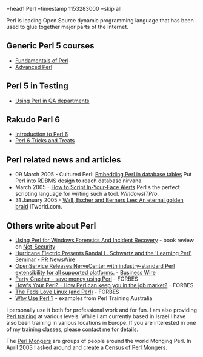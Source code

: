 =head1 Perl
=timestamp 1153283000
=skip all

Perl is leading Open Source dynamic programming language that has been used to glue together major parts
of the Internet.

## Generic Perl 5 courses

* [Fundamentals of Perl](/fundamentals-of-perl)
* [Advanced Perl](/advanced-perl)


## Perl 5 in Testing

* [Using Perl in QA departments](/perl-in-test-automation)

## Rakudo Perl 6

* [Introduction to Perl 6](/perl6)
* [Perl 6 Tricks and Treats](/perl6-tricks-and-treats)

## Perl related news and articles

* 09 March 2005 - Cultured Perl: [Embedding Perl in database tables](http://www-128.ibm.com/developerworks/linux/library/l-cpdata.html?ca=dgr-lnxw09PerlDatabase) Put Perl into RDBMS design to reach database nirvana.
* March 2005 - [How to Script In-Your-Face Alerts](http://www.windowsitpro.com/Articles/Index.cfm?ArticleID=45195&DisplayTab=Article) Perl s the perfect scripting language for writing such a tool. _WindowsITPro_.
* 31 January 2005 - [Wall, Escher and Berners Lee: An eternal golden braid](http://www.itworld.com/AppDev/nls_ebusinessescher050201/) ITworld.com.

## Others write about Perl

* [Using Perl for Windows Forensics And Incident Recovery](http://www.net-security.org/review.php?id=143) - book review on [Net-Security](http://www.net-security.org/)
* [Hurricane Electric Presents Randal L. Schwartz and the 'Learning Perl' Seminar](http://www.prnewswire.com/cgi-bin/stories.pl?ACCT=104&amp;STORY=/www/story/10-04-2004/0002265348&amp;EDATE=) - [PR NewsWire](http://www.prnewswire.com/)
* [OpenService Releases NerveCenter with industry-standard Perl extensibility for all supported platforms.](http://www.open.com/news/releases.jsp?file=041004.jsp) - [Business Wire](http://www.businesswire.com/)
* [Party Crasher - save money using Perl](http://forbes.com/business/forbes/2004/0906/161sidebar.html) - FORBES
* [How's Your Perl? - How Perl can keep you in the job market?](http://forbes.com/business/forbes/2004/0412/028.html) - FORBES
* [The Feds Love Linux (and Perl)](http://forbes.com/2003/06/20/cz_eb_0620linux.html) - FORBES
* [Why Use Perl ?](http://www.perltraining.com.au/whyperl.html) - examples from Perl Training Australia

I personally use it both for professional work and for fun. I am also providing [Perl training](/training) at various levels.
While I am currently based in Israel I have also been training in various locations in Europe. If you are interested in one of my training
classes, please [contact me](/contact) for details.

The [Perl Mongers](https://www.pm.org/) are groups of people around the world Monging Perl.
In April 2003 I asked around and create a [Census of Perl Mongers](/perl-mongers).

